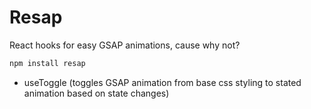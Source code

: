 # Resap
React hooks for easy GSAP animations, cause why not?

```javascript
npm install resap
```

+ useToggle (toggles GSAP animation from base css styling to stated animation based on state changes)
